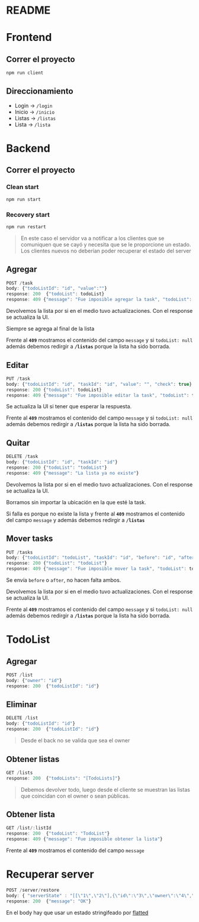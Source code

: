 # README

# Frontend

## Correr el proyecto

``` Bash
npm run client
```

## Direccionamiento

- Login -> `/login`
- Inicio ->  `/inicio`
- Listas -> `/listas`
- Lista -> `/lista`


# Backend

## Correr el proyecto

### Clean start

``` Bash
npm run start
```

### Recovery start

``` Bash
npm run restart
```
> En este caso el servidor va a notificar a los clientes que se comuniquen que se cayó y necesita que se le proporcione un estado.
> Los clientes nuevos no deberían poder recuperar el estado del server

## Agregar
``` Javascript
POST /task
body: {"todoListId": "id", "value":""}
response: 200  {"todoList": todoList}
response: 409 {"message": "Fue imposible agregar la task", "todoList": todolist}
```
Devolvemos la lista por si en el medio tuvo actualizaciones. Con el response se actualiza la UI.

Siempre se agrega al final de la lista

Frente al **`409`** mostramos el contenido del campo `message` y si `todoList: null` además debemos redirgir a **`/listas`** porque la lista ha sido borrada. 


## Editar
``` Javascript
PUT /task
body: {"todoListId": "id", "taskId": "id", "value": "", "check": true}
response: 200 {"todoList": todoList}
response: 409 {"message": "Fue imposible editar la task", "todoList": todoList}
```
Se actualiza la UI si tener que esperar la respuesta.

Frente al **`409`** mostramos el contenido del campo `message` y si `todoList: null` además debemos redirgir a **`/listas`** porque la lista ha sido borrada.


## Quitar
``` Javascript
DELETE /task
body: {"todoListId": "id", "taskId": "id"}
response: 200 {"todoList": "todoList"}
response: 409 {"message": "La lista ya no existe"} 
```
Devolvemos la lista por si en el medio tuvo actualizaciones. Con el response se actualiza la UI.

Borramos sin importar la ubicación en la que esté la task.

Si falla es porque no existe la lista y frente al **`409`** mostramos el contenido del campo `message` y además debemos redirgir a **`/listas`**


## Mover tasks
``` Javascript
PUT /tasks
body: {"todoListId": "todoList", "taskId": "id", "before": "id", "after": "id"}
response: 200 {"todoList": "todoList"}
response: 409 {"message": "Fue imposible mover la task", "todoList": todoList}
```
Se envía `before` o `after`, no hacen falta ambos.

Devolvemos la lista por si en el medio tuvo actualizaciones. Con el response se actualiza la UI.

Frente al **`409`** mostramos el contenido del campo `message` y si `todoList: null` además debemos redirgir a **`/listas`** porque la lista ha sido borrada.

# TodoList

## Agregar
``` Javascript
POST /list
body: {"owner": "id"}
response: 200  {"todoListId": "id"}
```

## Eliminar
``` Javascript
DELETE /list
body: {"todoListId": "id"}
response: 200  {"todoListId": "id"}
```
> Desde el back no se valida que sea el owner

## Obtener listas
``` Javascript
GET /lists
response: 200  {"todoLists": "[TodoLists]"}
```
> Debemos devolver todo, luego desde el cliente se muestran
> las listas que coincidan con el owner o sean públicas.


## Obtener lista
``` Javascript
GET /list/:listId
response: 200  {"todoList": "TodoList"}
response: 409 {"message": "Fue imposible obtener la lista"}
```
Frente al **`409`** mostramos el contenido del campo `message`


# Recuperar server
``` Javascript
POST /server/restore
body: { "serverState" : "[[\"1\",\"2\"],{\"id\":\"3\",\"owner\":\"4\",\"tasks\":\"5\",\"isPublic\":false},{\"id\":\"6\",\"owner\":\"7\",\"tasks\":\"8\",\"isPublic\":true},\"1\",\"User1\",[],\"2\",\"User2\",[]]" }
response: 200  {"message": "OK"}
```
En el body hay que usar un estado stringifeado por [flatted](https://www.npmjs.com/package/flatted)
